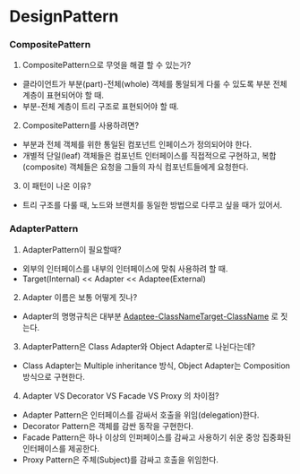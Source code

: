 # DesignPattern

### CompositePattern
1. CompositePattern으로 무엇을 해결 할 수 있는가?
- 클라이언트가 부분(part)-전체(whole) 객체를 통일되게 다룰 수 있도록 부분 전체 계층이 표현되어야 할 때.
- 부분-전체 계층이 트리 구조로 표현되어야 할 때.

2. CompositePattern를 사용하려면?
- 부분과 전체 객체를 위한 통일된 컴포넌트 인페이스가 정의되어야 한다.
- 개별적 단일(leaf) 객체들은 컴포넌트 인터페이스를 직접적으로 구현하고, 복합(composite) 객체들은 요청을 그들의 자식 컴포넌트들에게 요청한다.

3. 이 패턴이 나온 이유?
- 트리 구조를 다룰 때, 노드와 브랜치를 동일한 방법으로 다루고 싶을 때가 있어서.

### AdapterPattern
1. AdapterPattern이 필요할때?
- 외부의 인터페이스를 내부의 인터페이스에 맞춰 사용하려 할 때.
- Target(Internal) << Adapter << Adaptee(External)

2. Adapter 이름은 보통 어떻게 짓나?
- Adapter의 명명규칙은 대부분 [Adaptee-ClassName](To)[Target-ClassName](Adapter) 로 짓는다.

3. AdapterPattern은 Class Adapter와 Object Adapter로 나뉜다는데?
- Class Adapter는 Multiple inheritance 방식, Object Adapter는 Composition 방식으로 구현한다.

4. Adapter VS Decorator VS Facade VS Proxy 의 차이점?
- Adapter Pattern은 인터페이스를 감싸서 호출을 위임(delegation)한다.
- Decorator Pattern은 객체를 감싼 동작을 구현한다.
- Facade Pattern은 하나 이상의 인퍼페이스를 감싸고 사용하기 쉬운 중앙 집중화된 인터페이스를 제공한다.
- Proxy Pattern은 주체(Subject)를 감싸고 호출을 위임한다.